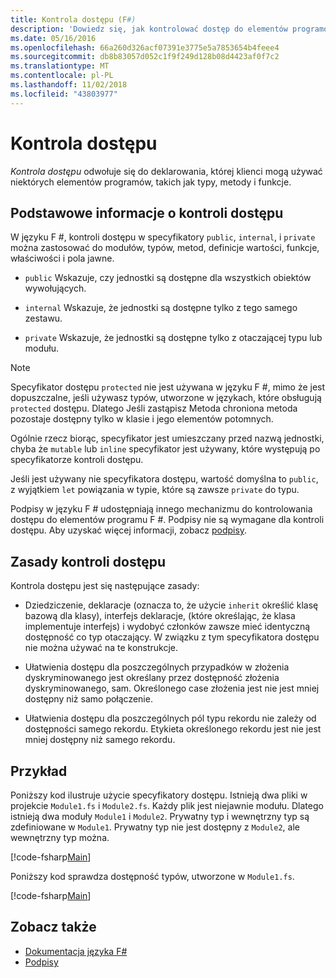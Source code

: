 ```yaml
---
title: Kontrola dostępu (F#)
description: 'Dowiedz się, jak kontrolować dostęp do elementów programowania, takich jak typy, metody i funkcje w języku programowania F #.'
ms.date: 05/16/2016
ms.openlocfilehash: 66a260d326acf07391e3775e5a7853654b4feee4
ms.sourcegitcommit: db8b83057d052c1f9f249d128b08d4423af0f7c2
ms.translationtype: MT
ms.contentlocale: pl-PL
ms.lasthandoff: 11/02/2018
ms.locfileid: "43803977"
---
```

# <a name="access-control"></a>Kontrola dostępu

*Kontrola dostępu* odwołuje się do deklarowania, której klienci mogą używać niektórych elementów programów, takich jak typy, metody i funkcje.

## <a name="basics-of-access-control"></a>Podstawowe informacje o kontroli dostępu

W języku F #, kontroli dostępu w specyfikatory `public`, `internal`, i `private` można zastosować do modułów, typów, metod, definicje wartości, funkcje, właściwości i pola jawne.

- `public` Wskazuje, czy jednostki są dostępne dla wszystkich obiektów wywołujących.

- `internal` Wskazuje, że jednostki są dostępne tylko z tego samego zestawu.

- `private` Wskazuje, że jednostki są dostępne tylko z otaczającej typu lub modułu.

>[!NOTE]
Specyfikator dostępu `protected` nie jest używana w języku F #, mimo że jest dopuszczalne, jeśli używasz typów, utworzone w językach, które obsługują `protected` dostępu. Dlatego Jeśli zastąpisz Metoda chroniona metoda pozostaje dostępny tylko w klasie i jego elementów potomnych.

Ogólnie rzecz biorąc, specyfikator jest umieszczany przed nazwą jednostki, chyba że `mutable` lub `inline` specyfikator jest używany, które występują po specyfikatorze kontroli dostępu.

Jeśli jest używany nie specyfikatora dostępu, wartość domyślna to `public`, z wyjątkiem `let` powiązania w typie, które są zawsze `private` do typu.

Podpisy w języku F # udostępniają innego mechanizmu do kontrolowania dostępu do elementów programu F #. Podpisy nie są wymagane dla kontroli dostępu. Aby uzyskać więcej informacji, zobacz [podpisy](signatures.md).

## <a name="rules-for-access-control"></a>Zasady kontroli dostępu

Kontrola dostępu jest się następujące zasady:

- Dziedziczenie, deklaracje (oznacza to, że użycie `inherit` określić klasę bazową dla klasy), interfejs deklaracje, (które określając, że klasa implementuje interfejs) i wydobyć członków zawsze mieć identyczną dostępność co typ otaczający. W związku z tym specyfikatora dostępu nie można używać na te konstrukcje.

- Ułatwienia dostępu dla poszczególnych przypadków w złożenia dyskryminowanego jest określany przez dostępność złożenia dyskryminowanego, sam. Określonego case złożenia jest nie jest mniej dostępny niż samo połączenie.

- Ułatwienia dostępu dla poszczególnych pól typu rekordu nie zależy od dostępności samego rekordu. Etykieta określonego rekordu jest nie jest mniej dostępny niż samego rekordu.

## <a name="example"></a>Przykład

Poniższy kod ilustruje użycie specyfikatory dostępu. Istnieją dwa pliki w projekcie `Module1.fs` i `Module2.fs`. Każdy plik jest niejawnie modułu. Dlatego istnieją dwa moduły `Module1` i `Module2`. Prywatny typ i wewnętrzny typ są zdefiniowane w `Module1`. Prywatny typ nie jest dostępny z `Module2`, ale wewnętrzny typ można.

[!code-fsharp[Main](../../../samples/snippets/fsharp/access-control/snippet1.fs)]

Poniższy kod sprawdza dostępność typów, utworzone w `Module1.fs`.

[!code-fsharp[Main](../../../samples/snippets/fsharp/access-control/snippet2.fs)]

## <a name="see-also"></a>Zobacz także

- [Dokumentacja języka F#](index.md)
- [Podpisy](signatures.md)
